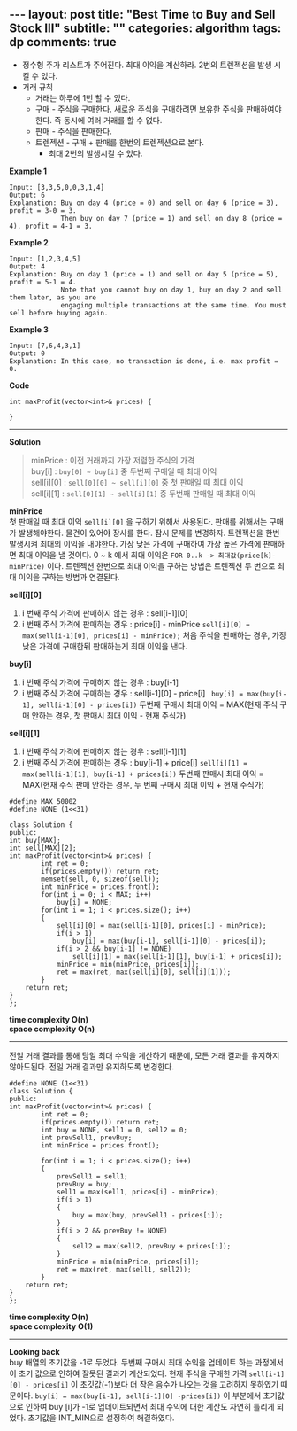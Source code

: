 ﻿﻿﻿﻿﻿﻿---layout: posttitle:  "Best Time to Buy and Sell Stock III"subtitle:   ""categories: algorithmtags: dpcomments: true---* 정수형 주가 리스트가 주어진다. 최대 이익을 계산하라.  2번의 트렌젝션을 발생 시킬 수 있다.  * 거래 규칙	* 거래는 하루에 1번 할 수 있다.	* 구매 - 주식을 구매한다.  새로운 주식을 구매하려면 보유한 주식을 판매하여야한다.	즉 동시에 여러 거래를 할 수 없다.	* 판매 - 주식을 판매한다.  	* 트렌젝션 - 구매 + 판매를  한번의 트렌젝션으로 본다.		* 최대 2번의 발생시킬 수 있다.**Example 1**```Input: [3,3,5,0,0,3,1,4]Output: 6Explanation: Buy on day 4 (price = 0) and sell on day 6 (price = 3), profit = 3-0 = 3.             Then buy on day 7 (price = 1) and sell on day 8 (price = 4), profit = 4-1 = 3.```**Example 2**```Input: [1,2,3,4,5]Output: 4Explanation: Buy on day 1 (price = 1) and sell on day 5 (price = 5), profit = 5-1 = 4.             Note that you cannot buy on day 1, buy on day 2 and sell them later, as you are             engaging multiple transactions at the same time. You must sell before buying again.```**Example 3**```Input: [7,6,4,3,1]Output: 0Explanation: In this case, no transaction is done, i.e. max profit = 0.```**Code**```int maxProfit(vector<int>& prices) {        }```- - - -**Solution**> minPrice : 이전 거래까지 가장 저렴한 주식의 가격  > buy[i] : `buy[0] ~ buy[i]`  중 두번째 구매일 때 최대 이익  > sell[i][0] :  `sell[0][0] ~ sell[i][0]`  중 첫 판매일 때  최대 이익  > sell[i][1] :   `sell[0][1] ~ sell[i][1]` 중  두번째 판매일 때  최대 이익  **minPrice**    첫 판매일 때 최대 이익 `sell[i][0]` 을 구하기 위해서 사용된다. 판매를 위해서는 구매가 발생해야한다. 물건이 있어야 장사를 한다.  잠시 문제를 변경하자.  트렌젝션을 한번 발생시켜 최대의 이익을 내야한다. 가장 낮은 가격에 구매하여 가장 높은 가격에 판매하면 최대 이익을 낼 것이다.  0 ~ k 에서 최대 이익은 `FOR 0..k -> 최대값(price[k]-minPrice)` 이다.  트렌젝션 한번으로 최대 이익을 구하는 방법은 트렌젝션 두 번으로 최대 이익을 구하는 방법과 연결된다.**sell[i][0]**  1. i 번째 주식 가격에 판매하지 않는 경우 : sell[i-1][0]2. i 번째 주식 가격에 판매하는 경우 : price[i] - minPrice`sell[i][0] = max(sell[i-1][0], prices[i] - minPrice);`처음 주식을 판매하는 경우, 가장 낮은 가격에 구매한뒤 판매하는게 최대 이익을 낸다.**buy[i]**  1. i 번째 주식 가격에 구매하지 않는 경우 : buy[i-1]2. i 번째 주식 가격에 구매하는 경우 : sell[i-1][0] - price[i] ` buy[i] = max(buy[i-1], sell[i-1][0] - prices[i])`두번째 구매시 최대 이익 = MAX(현재 주식 구매 안하는 경우,  첫 판매시 최대 이익 - 현재 주식가) **sell[i][1]**  1. i 번째 주식 가격에 판매하지 않는 경우 : sell[i-1][1]2. i 번째 주식 가격에 판매하는 경우 : buy[i-1] + price[i]`sell[i][1] = max(sell[i-1][1], buy[i-1] + prices[i])`두번째 판매시 최대 이익 = MAX(현재 주식 판매 안하는 경우, 두 번째 구매시 최대 이익 + 현재 주식가)```#define MAX 50002#define NONE (1<<31)class Solution {public:int buy[MAX];int sell[MAX][2];int maxProfit(vector<int>& prices) {        int ret = 0;        if(prices.empty()) return ret;        memset(sell, 0, sizeof(sell));        int minPrice = prices.front();        for(int i = 0; i < MAX; i++)            buy[i] = NONE;        for(int i = 1; i < prices.size(); i++)        {            sell[i][0] = max(sell[i-1][0], prices[i] - minPrice);            if(i > 1)                buy[i] = max(buy[i-1], sell[i-1][0] - prices[i]);            if(i > 2 && buy[i-1] != NONE)                sell[i][1] = max(sell[i-1][1], buy[i-1] + prices[i]);            minPrice = min(minPrice, prices[i]);            ret = max(ret, max(sell[i][0], sell[i][1]));        }    return ret;}};```**time complexity O(n)**  **space complexity O(n)**- - - -전일 거래 결과를 통해 당일 최대 수익을 계산하기 때문에, 모든 거래 결과를 유지하지 않아도된다. 전일 거래 결과만 유지하도록 변경한다.```#define NONE (1<<31)class Solution {public:int maxProfit(vector<int>& prices) {        int ret = 0;        if(prices.empty()) return ret;        int buy = NONE, sell1 = 0, sell2 = 0;        int prevSell1, prevBuy;        int minPrice = prices.front();        for(int i = 1; i < prices.size(); i++)        {            prevSell1 = sell1;            prevBuy = buy;            sell1 = max(sell1, prices[i] - minPrice);            if(i > 1)            {                buy = max(buy, prevSell1 - prices[i]);            }            if(i > 2 && prevBuy != NONE)            {                sell2 = max(sell2, prevBuy + prices[i]);            }            minPrice = min(minPrice, prices[i]);            ret = max(ret, max(sell1, sell2));        }    return ret;}};```**time complexity O(n)**  **space complexity O(1)**- - - -**Looking back**  buy 배열의 초기값을 -1로 두었다. 두번째 구매시 최대 수익을 업데이트 하는 과정에서 이 초기 값으로 인하여 잘못된 결과가 계산되었다. 현재 주식을 구매한 가격 `sell[i-1][0] - prices[i]` 이 초깃값(-1)보다 더 작은 음수가 나오는 것을 고려하지 못하였기 때문이다.    `buy[i] = max(buy[i-1], sell[i-1][0] -prices[i])`   이 부분에서 초기값으로 인하여 buy [i]가 -1로 업데이트되면서 최대 수익에 대한 계산도 자연히 틀리게 되었다. 초기값을 INT_MIN으로 설정하여 해결하였다.